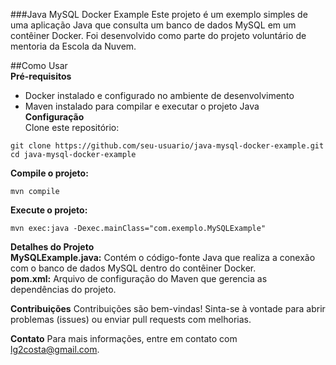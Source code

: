 ###Java MySQL Docker Example
Este projeto é um exemplo simples de uma aplicação Java que consulta um banco de dados MySQL em um contêiner Docker. Foi desenvolvido como parte do projeto voluntário de mentoria da Escola da Nuvem.

##Como Usar  
**Pré-requisitos**  
- Docker instalado e configurado no ambiente de desenvolvimento  
- Maven instalado para compilar e executar o projeto Java  
**Configuração**  
Clone este repositório:  


```git clone https://github.com/seu-usuario/java-mysql-docker-example.git  ```  
```cd java-mysql-docker-example  ```  

**Compile o projeto:**  

```mvn compile```

**Execute o projeto:**

```mvn exec:java -Dexec.mainClass="com.exemplo.MySQLExample"```

**Detalhes do Projeto**  
**MySQLExample.java:** Contém o código-fonte Java que realiza a conexão com o banco de dados MySQL dentro do contêiner Docker.  
**pom.xml:** Arquivo de configuração do Maven que gerencia as dependências do projeto.  




**Contribuições**
Contribuições são bem-vindas! Sinta-se à vontade para abrir problemas (issues) ou enviar pull requests com melhorias.

**Contato**
Para mais informações, entre em contato com lg2costa@gmail.com.
